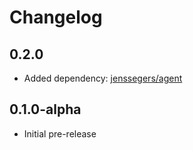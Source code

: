 # Changelog

## 0.2.0

- Added dependency: [jenssegers/agent](https://github.com/jenssegers/agent)

## 0.1.0-alpha

- Initial pre-release

